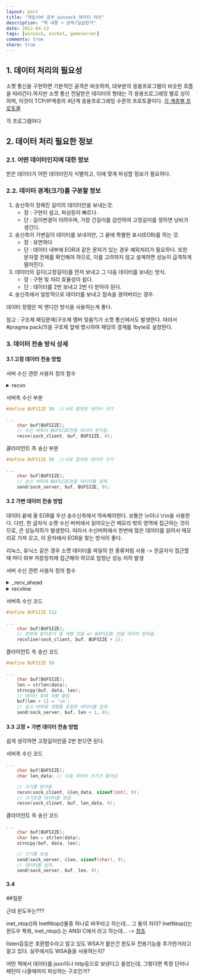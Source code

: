 ```yaml
---
layout: post
title: "게임서버 공부_winsock_데이터 처리"
description: "책 내용 + 공부/실습한거"
date: 2022-04-13
tags: [winsock, socket, gameserver]
comments: true
share: true
---
```


## 1. 데이터 처리의 필요성
소켓 통신을 구현하면 기본적인 골격은 비슷하여, 대부분의 응용프로그램이 비슷한 흐름을 따라간다.하지만 소켓 통신 전달받은 데이터의 형태는 각 응용프로그래밍 별로 상이하며, 이것이 TCP/IP계층의 4단계 응용프로그래밍 수준의 프로토콜이다. [각 계층별 프로토콜](https://ko.wikipedia.org/wiki/%EC%9D%B8%ED%84%B0%EB%84%B7_%ED%94%84%EB%A1%9C%ED%86%A0%EC%BD%9C_%EC%8A%A4%EC%9C%84%ED%8A%B8)

각 프로그램마다

## 2. 데이터 처리 필요한 정보
### 2.1. 어떤 데이터인지에 대한 정보
받은 데이터가 어떤 데이터인지 식별하고, 이에 맞게 파싱할 정보가 필요하다.
### 2.2. 데이터 경계(크기)를 구분할 정보
1. 송신측이 정해진 길이의 데이터만을 보내는것.
    - 장 : 구현이 쉽고, 파싱등이 빠르다.
    - 단 : 길이변경이 어려우며, 가장 긴길이를 감안하여 고정길이를 정하면 낭비가 생긴다.
2. 송신측이 가변길이 데이터를 보내지만, 그 끝에 특별한 표시(EOR)를 하는 것.
    - 장 : 유연하다
    - 단 : 데이터 내부에 EOR과 같은 문자가 있는 경우 예외처리가 필요하다. 또한 문자열 전체를 확인해야 하므로, 이를 고려하지 않고 설계하면 성능이 급격하게 떨어진다.
3. 데이터의 길이(고정길이)를 먼저 보내고 그 다음 데이터를 보내는 방식.
    - 장 : 구현 및 처리 효율성이 쉽다. 
    - 단 : 데이터를 2번 보내고 2번 다 받아야 된다.
4. 송신측에서 일방적으로 데이터를 보내고 접속을 끊어버리는 경우.

데이터 정렬은 빅 엔디안 방식을 사용하는게 좋다.

참고 : 구조체 패딩문제(구조체 멤버 맞춤?)가 소켓 통신에서도 발생한다. 따라서 #pragma pack(1)을 구조체 앞에 명시하여 패딩의 경계를 1byte로 설정한다.

### 3. 데이터 전송 방식 상세
#### 3.1 고정 데이터 전송 방법

서버 수신 관련 사용자 정의 함수
<details>
<summary> recvn </summary>
<div markdown="1">

```cpp
int recvn(SOCKET s, char* buf, int len, int flags)
{
	int received;
	char* ptr = buf;
	int left = len;

	while (left > 0)
	{
		received = recv(s, ptr, left, flags);
		if (received == SOCKET_ERROR)
			return SOCKET_ERROR;
		else if (received == 0)
			break;
		left -= received;
		ptr += received;
	}
	return (len - left);
}
```
</div>
</details>

서버측 수신 부분
```cpp
#define BUFSIZE 50  //서로 합의된 데이터 크기

...
    char buf[BUFSIZE];
    // 수신 버퍼서 BUFSIZE만큼 데이터 받아옴.
    recvn(sock_client, buf, BUFSIZE, 0);    
```
클라이언트 측 송신 부분
```cpp
#define BUFSIZE 50  //서로 합의된 데이터 크기

...
    char buf[BUFSIZE];
    // 송신 버퍼에 BUFSIZE만큼 데이터를 입력.
    send(sock_server, buf, BUFSIZE, 0);    
```
#### 3.2 가변 데이터 전송 방법
데이터 끝에 올 EOR를 우선 송수신측에서 약속해야한다. 보통은 \n이나 \r\n을 사용한다.
다만, 한 글자식 소켓 수신 버퍼에서 읽어오는건 메모리 밖의 영역에 접근하는 것이므로, 큰 성능저하가 발생한다. 따라서 수신버퍼에서 한번에 많은 데이터를 읽어서 메모리로 가져 오고, 이 문자에서 EOR을 찾는 방식이 좋다.

리눅스, 유닉스 같은 경우 소켓 데이터를 파일의 한 종류처럼 사용 -> 한글자식 접근할때 마다 외부 저장장치에 접근해야 하므로 엄청난 성능 저하 발생


서버 수신 관련 사용자 정의 함수
<details>
<summary> _recv_ahead </summary>
<div markdown="1">

```cpp
// 소켓 수신 버퍼에서 데이터를 한번에 가져오고, 
// 글자 하나씩 p로 넘겨줌
int _recv_ahead(SOCKET socket, char* p)
{
	static int nbytes = 0;
	static char buf[1024];
	static char* ptr;

    // nbytes : 읽은 데이터 중 남은 데이터.
    // recv를 통해 buf크기(1024)만틈 읽고 한글자(p)식 반환
    // buf크기만큼 p를 반환 했으면 다시 buf를 채움.
	if (nbytes == 0 || nbytes == SOCKET_ERROR)
	{
		nbytes = recv(socket, buf, sizeof(buf), 0);

		if (nbytes == SOCKET_ERROR || nbytes == 0)
			return nbytes;

		ptr = buf;
	}

	--nbytes;
	*p = *ptr++;
	return 1;
}
```
</div>
</details>

<details>
<summary> recvline </summary>
<div markdown="1">

```cpp
// _recv_ahead()에서 한 글자식 받아서 확인하고
// 개행까지 buf에 저장하고 함수를 끝냄.
// 개행을 못 만나면 최대길이만큼 반환.
int recvline(SOCKET socket, char* buf, int maxLen)
{
	int n, nbytes;
	char c, * ptr = buf;

	for (n = 1; n < maxLen; n++)
	{
		nbytes = _recv_ahead(socket, &c);

		if (nbytes == 1)
		{
			*ptr++ = c;
			if (c == '\n')
				break;
		}
		else if (nbytes == 0)
		{
			*ptr = 0;
			return n - 1;
		}
		else
			return SOCKET_ERROR;
	}
	*ptr = 0;
	return n;
}
```
</div>
</details>

서버측 수신 코드
```cpp
#define BUFSIZE 512

...
    char buf[BUFSIZE];
    // 한번에 받아온거 중 개행 만큼 or BUFSIZE 만큼 데이터 받아옴.
    recvline(sock_client, buf, BUFSIZE + 1);    
```
클라이언트 측 송신 코드
```cpp
#define BUFSIZE 50

...
    char buf[BUFSIZE];
    len = strlen(data);
    strncpy(buf, data, len);
    // 데이터 뒤에 개행 붙임.
    buf[len + 1] = '\n';
    // 송신 버퍼에 개행을 포함한 데이터를 입력.
    send(sock_server, buf, len + 1, 0);    
```

#### 3.3 고정 + 가변 데이터 전송 방법

쉽게 생각하면 고정길이만큼 2번 받으면 된다.

서버측 수신 코드
```cpp
...
    char buf[BUFSIZE];
    char len_data; // 다음 데이터 크기가 들어감

    // 크기를 받아옴
    recvn(sock_client, &len_data, sizeof(int), 0);
    // 크기만큼 데이터를 받음
    recvn(sock_clinet, buf, len_data, 0);
```

클라이언트 측 송신 코드
```cpp
...
    char buf[BUFSIZE];
    char len = strlen(data);
    strncpy(buf, data, len);

    // 크기를 보냄
    send(sock_server, &len, sizeof(char), 0);    
    // 데이터를 입력.
    send(sock_server, buf, len, 0);    
```

#### 3.4 





##질문

근데 윈도우는???


inet_ntop()와 InetNtop()둘중 하나로 바꾸라고 하는데... 그 둘의 차이?
InetNtop()는 윈도우 특화, inet_ntop().는 ANSI C에서 라고 하는데...
-> [참조](https://www.winsocketdotnetworkprogramming.com/winsock2programming/winsock2advancedInternet3c.html)

listen등등은 호환함수라고 알고 있도 WSA가 붙은건 윈도우 전용기능을 추가한거라고 알고 있다. 실무에서도 WSA들을 사용하는지?

어떤 책에서 데이터를 json이나 http등으로 보낸다고 들었는데, 그렇다면 특정 단어나 패턴이 나올때까지 파싱하는 구조인가?